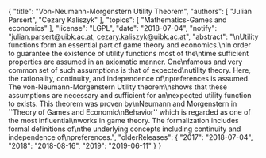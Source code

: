{
    "title": "Von-Neumann-Morgenstern Utility Theorem",
    "authors": [
        "Julian Parsert",
        "Cezary Kaliszyk"
    ],
    "topics": [
        "Mathematics-Games and economics"
    ],
    "license": "LGPL",
    "date": "2018-07-04",
    "notify": "julian.parsert@uibk.ac.at, cezary.kaliszyk@uibk.ac.at",
    "abstract": "\nUtility functions form an essential part of game theory and economics.\nIn order to guarantee the existence of utility functions most of the\ntime sufficient properties are assumed in an axiomatic manner. One\nfamous and very common set of such assumptions is that of expected\nutility theory. Here, the rationality, continuity, and independence of\npreferences is assumed. The von-Neumann-Morgenstern Utility theorem\nshows that these assumptions are necessary and sufficient for an\nexpected utility function to exists. This theorem was proven by\nNeumann and Morgenstern in ``Theory of Games and Economic\nBehavior'' which is regarded as one of the most influential\nworks in game theory. The formalization includes formal definitions of\nthe underlying concepts including continuity and independence of\npreferences.",
    "olderReleases": {
        "2017": "2018-07-04",
        "2018": "2018-08-16",
        "2019": "2019-06-11"
    }
}
